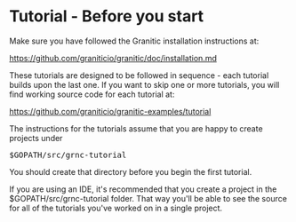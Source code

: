 # Tutorial - Before you start

Make sure you have followed the Granitic installation instructions at:

https://github.com/graniticio/granitic/doc/installation.md 

These tutorials are designed to be followed in sequence - each tutorial builds upon the last one. If you want to skip
one or more tutorials, you will find working source code for each tutorial at:
 
https://github.com/graniticio/granitic-examples/tutorial
 
The instructions for the tutorials assume that you are happy to create projects under

<pre>
$GOPATH/src/grnc-tutorial
</pre>

You should create that directory before you begin the first tutorial. 

If you are using an IDE, it's recommended that you create a project in the $GOPATH/src/grnc-tutorial folder. That way 
you'll be able to see the source for all of the tutorials you've worked on in a single project.

